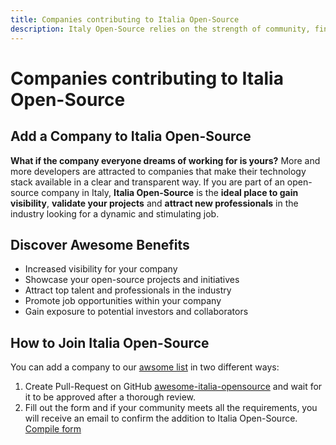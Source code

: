 ```yaml
---
title: Companies contributing to Italia Open-Source
description: Italy Open-Source relies on the strength of community, find out who has contributed to this project, and how you can contribute too
---
```


# Companies contributing to Italia Open-Source

## Add a Company to Italia Open-Source

**What if the company everyone dreams of working for is yours?** More and more developers are attracted to companies that make their technology stack available in a clear and transparent way. If you are part of an open-source company in Italy, **Italia Open-Source** is the **ideal place to gain visibility**, **validate your projects** and **attract new professionals** in the industry looking for a dynamic and stimulating job.

## Discover Awesome Benefits

- Increased visibility for your company
- Showcase your open-source projects and initiatives
- Attract top talent and professionals in the industry
- Promote job opportunities within your company
- Gain exposure to potential investors and collaborators


## How to Join Italia Open-Source

You can add a company to our [awsome list](/companies) in two different ways:

1. Create Pull-Request on GitHub [awesome-italia-opensource](https://github.com/italia-opensource/awesome-italia-opensource) and wait for it to be approved after a thorough review.
2. Fill out the form and if your community meets all the requirements, you will receive an email to confirm the addition to Italia Open-Source. [Compile form](https://forms.gle/HanD9st1L8H34BhQ9)